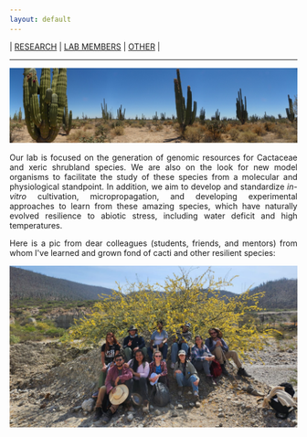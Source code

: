 ```yaml
---
layout: default
---
```


| [RESEARCH](./research.html)       | [LAB MEMBERS](./members.html)          |  [OTHER](./other.html) |

* * *

![Pachycereus pringlei](./images/sonora.jpg)
<p></p>
<p></p>
<p></p>

<div style="text-align: justify"> Our lab is focused on the generation of genomic resources for Cactaceae and xeric shrubland species. We are also on the look for new model organisms to facilitate the study of these species from a molecular and physiological standpoint. In addition, we aim to develop and standardize <i>in-vitro</i> cultivation, micropropagation, and developing experimental approaches to learn from these amazing species, which have naturally evolved resilience to abiotic stress, including water deficit and high temperatures. 
<p></p>
<p></p>
<p></p>
Here is a pic from dear colleagues (students, friends, and mentors) from whom I've learned and grown fond of cacti and other resilient species:
</div>
<p></p>
<p></p>
<p></p>

![Pachycereus pringlei](./images/group.png)

